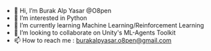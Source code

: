 - 👋 Hi, I’m Burak Alp Yasar @O8pen
- 👀 I’m interested in Python
- 🌱 I’m currently learning Machine Learning/Reinforcement Learning
- 💞️ I’m looking to collaborate on Unity's ML-Agents Toolkit
- 📫 How to reach me : burakalpyasar.o8pen@gmail.com

<!---
O8pen/O8pen is a ✨ special ✨ repository because its `README.md` (this file) appears on your GitHub profile.
You can click the Preview link to take a look at your changes.
--->
